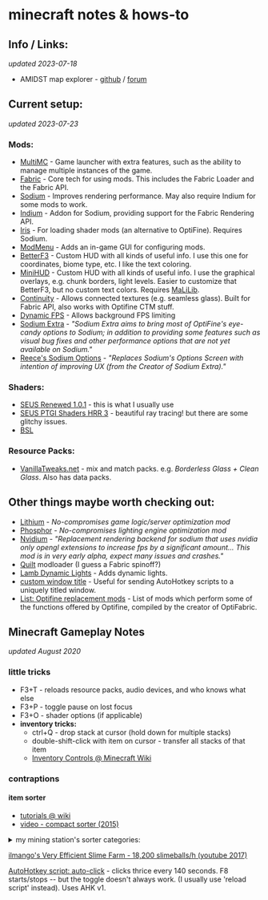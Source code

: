 # minecraft notes & hows-to

## Info / Links:
*updated 2023-07-18*
- AMIDST map explorer - [github](https://github.com/toolbox4minecraft/amidst#amidst) / [forum](https://www.minecraftforum.net/forums/mapping-and-modding-java-edition/minecraft-tools/2970854-amidst-map-explorer-for-minecraft-1-14-and-later)


## Current setup:
*updated 2023-07-23*
### Mods:
  - [MultiMC] - Game launcher with extra features, such as the ability to manage multiple instances of the game.
  - [Fabric] - Core tech for using mods.  This includes the Fabric Loader and the Fabric API. 
  - [Sodium] - Improves rendering performance.  May also require Indium for some mods to work.
  - [Indium] - Addon for Sodium, providing support for the Fabric Rendering API.
  - [Iris] - For loading shader mods (an alternative to OptiFine).  Requires Sodium.
  - [ModMenu] - Adds an in-game GUI for configuring mods.
  - [BetterF3] - Custom HUD with all kinds of useful info. I use this one for coordinates, biome type, etc. I like the text coloring.
  - [MiniHUD] - Custom HUD with all kinds of useful info.  I use the graphical overlays, e.g. chunk borders, light levels. Easier to customize that BetterF3, but no custom text colors.  Requires [MaLiLib].
  - [Continuity] - Allows connected textures (e.g. seamless glass).  Built for Fabric API, also works with Optifine CTM stuff.
  - [Dynamic FPS] - Allows background FPS limiting
  - [Sodium Extra] - *"Sodium Extra aims to bring most of OptiFine's eye-candy options to Sodium; in addition to providing some features such as visual bug fixes and other performance options that are not yet available on Sodium."*
  - [Reece's Sodium Options] - *"Replaces Sodium's Options Screen with intention of improving UX (from the Creator of Sodium Extra)."*
### Shaders:
  - [SEUS Renewed 1.0.1](https://www.sonicether.com/seus/) - this is what I usually use
  - [SEUS PTGI Shaders HRR 3](https://www.patreon.com/posts/download-seus-3-60268558) - beautiful ray tracing! but there are some glitchy issues.
  - [BSL](https://bitslablab.com/bslshaders/)
### Resource Packs:
  - [VanillaTweaks.net](https://www.vanillatweaks.net) - mix and match packs.  e.g. *Borderless Glass + Clean Glass*. Also has data packs.
## Other things maybe worth checking out:
  - [Lithium] - *No-compromises game logic/server optimization mod*
  - [Phosphor] - *No-compromises lighting engine optimization mod*
  - [Nvidium] - *"Replacement rendering backend for sodium that uses nvidia only opengl extensions to increase fps by a significant amount... This mod is in very early alpha, expect many issues and crashes."*
  - [Quilt] modloader (I guess a Fabric spinoff?)
  - [Lamb Dynamic Lights](https://www.curseforge.com/minecraft/mc-mods/lambdynamiclights) - Adds dynamic lights.
  - [custom window title](https://www.curseforge.com/minecraft/mc-mods/custom-window-title) - Useful for sending AutoHotkey scripts to a uniquely titled window.
  - [List: Optifine replacement mods](https://lambdaurora.dev/optifine_alternatives/) - List of mods which perform some of the functions offered by Optifine, compiled by the creator of OptiFabric.
## Minecraft Gameplay Notes

*updated August 2020*

### little tricks
- F3+T - reloads resource packs, audio devices, and who knows what else
- F3+P - toggle pause on lost focus
- F3+O - shader options (if applicable)
- __inventory tricks:__
  - ctrl+Q - drop stack at cursor (hold down for multiple stacks)
  - double-shift-click with item on cursor - transfer all stacks of that item
  - [Inventory Controls @ Minecraft Wiki](https://minecraft.fandom.com/wiki/Inventory#Managing_inventory)
     
### contraptions

#### item sorter
- [tutorials @ wiki](https://minecraft.gamepedia.com/Tutorials/Hopper)
- [video - compact sorter (2015)](https://www.youtube.com/watch?v=bx4VULALtqE)

<details>
<summary>my mining station's sorter categories:</summary>
<ol>
  <li> cobblestone
  <li> stone
  <li> diorite
  <li> granite
  <li> andesite
  <li> dirt
  <li> gravel
  <li> coal
  <li>iron
  <li>  gold
  <li>  redstone dust
  <li>  lapis lazuli
  <li>  diamond
  <li>  flint
  <li>  obsidian
  <li>  unsorted:
  <ul>
    <li> emerald
    <li> all ores
  </ul>
</ol>
</details>

[ilmango's Very Efficient Slime Farm - 18,200 slimeballs/h (youtube 2017)](https://youtu.be/NBTN_oniHMo)

[AutoHotkey script: auto-click](assets/MC_clicker_2_1.16.ahk) - clicks thrice every 140 seconds. F8 starts/stops -- but the toggle doesn't always work. (I usually use 'reload script' instead). Uses AHK v1.

<!-- Page Links ---------->

[Amidst]: https://github.com/toolbox4minecraft/amidst
[BetterF3]: https://modrinth.com/mod/modmenu
[Continuity]: https://modrinth.com/mod/continuity
[Dynamic FPS]: https://modrinth.com/mod/dynamic-fps
[Fabric]: https://fabricmc.net/
[Indium]: https://modrinth.com/mod/indium
[Iris]: https://irisshaders.dev/
[Lithium]: https://modrinth.com/mod/lithium
[MaLiLib]: https://legacy.curseforge.com/minecraft/mc-mods/malilib
[MiniHUD]: https://www.curseforge.com/minecraft/mc-mods/minihud
[ModMenu]: https://modrinth.com/mod/modmenu
[MultiMC]: https://multimc.org/
[Nvidium]: https://modrinth.com/mod/nvidium
[Phosphor]: https://modrinth.com/mod/phosphor
[Quilt]: https://quiltmc.org/en/
[Reece's Sodium Options]: https://modrinth.com/mod/reeses-sodium-options
[SEUS]: https://www.patreon.com/sonicether
[Sodium Extra]: https://modrinth.com/mod/sodium-extra
[Sodium]: https://modrinth.com/mod/sodium